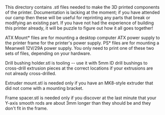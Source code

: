 This directory contains .stl files needed to make the 3D printed components of the printer.  Documentation is lacking at the moment; if you have attended our camp then these will be useful for reprinting any parts that break or modifying an existing part.  If you have not had the experience of building this printer already, it will be puzzle to figure out how it all goes together!

ATX Mount* files are for mounting a desktop computer ATX power supply to the printer frame for the printer's power supply.
PS* files are for mounting a Meanwell 12V/29A power supply.  You only need to print one of these two sets of files, depending on your hardware.

Drill bushing holder.stl is tooling -- use it with 5mm ID drill bushings to cross-drill extrusion pieces at the correct locations if your extrusions are not already cross-drilled.

Extruder mount.stl is needed only if you have an MK8-style extruder that did not come with a mounting bracket.

Frame spacer.stl is needed only if you discover at the last minute that your Y-axis smooth rods are about 3mm longer than they should be and they don't fit in the frame.
